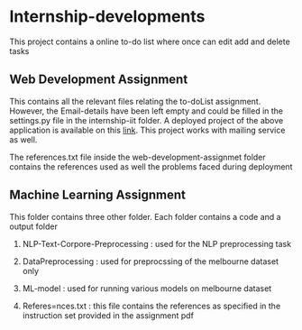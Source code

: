 # Internship-developments
This project contains a online to-do list where once can edit add and delete tasks

## Web Development Assignment

This contains all the relevant files relating the to-doList assignment. However, the Email-details have been left empty and could be filled in the settings.py file in the internship-iit folder. A deployed project of the above application is available on this [link](http://internship-iit.herokuapp.com/). This project works with mailing service as well. 

The references.txt file inside the web-development-assignmet folder contains the references used as well the problems faced during deployment

## Machine Learning Assignment

This folder contains three other folder. Each folder contains a code and a output folder

1) NLP-Text-Corpore-Preprocessing : used for the NLP preprocessing task

2) DataPreprocessing : used for preprocssing of the melbourne dataset only

3) ML-model : used for running various models on melbourne dataset

4) Referes=nces.txt : this file contains the references as specified in the instruction set provided in the assignment pdf